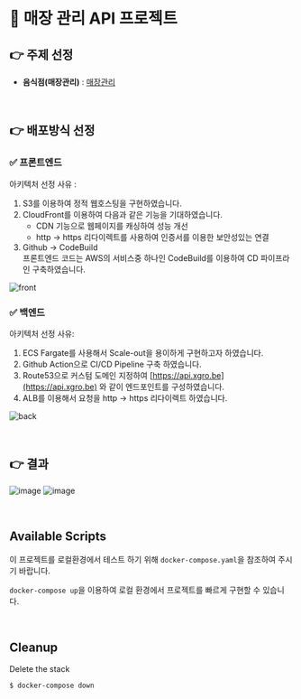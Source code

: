 # 📌 매장 관리 API 프로젝트
## 👉 주제 선정
- **음식점(매장관리)** : [매장관리](https://app.swaggerhub.com/apis-docs/gotoweb/restaurant/1.0)

<br>

## 👉 배포방식 선정

### ✅ 프론트엔드

아키텍처 선정 사유 : 

1. S3를 이용하여 정적 웹호스팅을 구현하였습니다.
2. CloudFront를 이용하여 다음과 같은 기능을 기대하였습니다.
    - CDN 기능으로 웹페이지를 캐싱하여 성능 개선 
    - http → https 리다이렉트를 사용하여 인증서를 이용한 보안성있는 연결
3. Github → CodeBuild   
   프론트엔드 코드는 AWS의 서비스중 하나인 CodeBuild를 이용하여 CD 파이프라인 구축하였습니다.
    
![front](https://user-images.githubusercontent.com/76501289/186059723-ab7d37b7-2d6f-4c27-a6de-713f7472b6ad.png)


### ✅ 백엔드

아키텍처 선정 사유: 

1. ECS Fargate를 사용해서 Scale-out을 용이하게 구현하고자 하였습니다.  
2. Github Action으로 CI/CD Pipeline 구축 하였습니다.  
3. Route53으로 커스텀 도메인 지정하여 [https://api.xgro.be](https://api.xgro.be) 와 같이 엔드포인트를 구성하였습니다.
4. ALB를 이용해서 요청을 http → https 리다이렉트 하였습니다.

![back](https://user-images.githubusercontent.com/76501289/186059737-c133a826-1752-4dd2-b3a2-eed2aab2bbfc.png)

<br>

## 👉 결과
![image](https://user-images.githubusercontent.com/76501289/186059824-e95f094a-d51b-40a3-9bc6-91ab5f22c2aa.png)
![image](https://user-images.githubusercontent.com/76501289/186059841-4ff63ef0-8d6e-43a8-8f10-67c0633147d4.png)

<br>

## Available Scripts

이 프로젝트를 로컬환경에서 테스트 하기 위해 `docker-compose.yaml`을 참조하여 주시기 바랍니다.

`docker-compose up`을 이용하여 로컬 환경에서 프로젝트를 빠르게 구현할 수 있습니다.

<br>

## Cleanup
Delete the stack
```
$ docker-compose down
```
